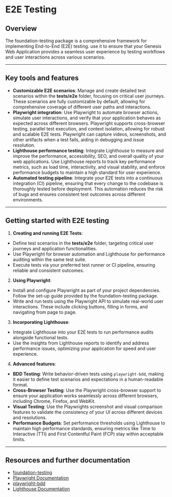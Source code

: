 # E2E Testing

## Overview

The foundation-testing package is a comprehensive framework for implementing End-to-End (E2E) testing. use it to ensure that your Genesis Web Application provides a seamless user experience by testing workflows and user interactions across various scenarios.

---

## Key tools and features
- **Customizable E2E scenarios**: Manage and create detailed test scenarios within the **tests/e2e** folder, focusing on critical user journeys. These scenarios are fully customizable by default, allowing for comprehensive coverage of different user paths and interactions.
- **Playwright integration**: Use Playwright to automate browser actions, simulate user interactions, and verify that your application behaves as expected across different browsers. Playwright supports cross-browser testing, parallel test execution, and context isolation, allowing for robust and scalable E2E tests. Playwright can capture videos, screenshots, and other artifacts when a test fails, aiding in debugging and issue resolution.
- **Lighthouse performance testing**: Integrate Lighthouse to measure and improve the performance, accessibility, SEO, and overall quality of your web applications. Use Lighthouse reports to track key performance metrics, such as load time, interactivity, and visual stability, and enforce performance budgets to maintain a high standard for user experience.
- **Automated testing pipeline**: Integrate your E2E tests into a continuous integration (CI) pipeline, ensuring that every change to the codebase is thoroughly tested before deployment. This automation reduces the risk of bugs and ensures consistent test outcomes across different environments.

---

## Getting started with E2E testing

1. **Creating and running E2E Tests**:
  - Define test scenarios in the **tests/e2e** folder, targeting critical user journeys and application functionalities.
  - Use Playwright for browser automation and Lighthouse for performance auditing within the same test suite.
  - Execute tests via your preferred test runner or CI pipeline, ensuring reliable and consistent outcomes.
2. **Using Playwright**:
  - Install and configure Playwright as part of your project dependencies. Follow the set-up guide provided by the foundation-testing package.
  - Write and run tests using the Playwright API to simulate real-world user interactions. These include clicking buttons, filling in forms, and navigating from page to page.
3. **Incorporating Lighthouse**:
  - Integrate Lighthouse into your E2E tests to run performance audits alongside functional tests.
  - Use the insights from Lighthouse reports to identify and address performance issues, optimizing your application for speed and user experience.
4. **Advanced features**:
  - **BDD Testing**: Write behavior-driven tests using `playwright-bdd`, making it easier to define test scenarios and expectations in a human-readable format.
  - **Cross-Browser Testing**: Use the Playwright cross-browser support to ensure your application works seamlessly across different browsers, including Chrome, Firefox, and WebKit.
  - **Visual Testing**: Use the Playwrights screenshot and visual comparison features to validate the consistency of your UI across different devices and resolutions.
  - **Performance Budgets**: Set performance thresholds using Lighthouse to maintain high performance standards, ensuring metrics like Time to Interactive (TTI) and First Contentful Paint (FCP) stay within acceptable limits.

---

## Resources and further documentation

- [foundation-testing](https://github.com/genesislcap/foundation-ui/tree/master/packages/foundation/foundation-testing)
- [Playwright Documentation](https://playwright.dev/)
- [playwright-bdd](https://github.com/vitalets/playwright-bdd)
- [Lighthouse Documentation](https://developers.google.com/web/tools/lighthouse) 
